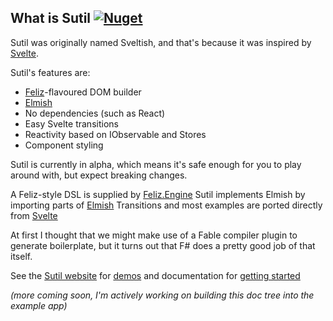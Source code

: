 ## What is Sutil [![Nuget](https://img.shields.io/nuget/v/Sutil.svg?maxAge=0&colorB=brightgreen)](https://www.nuget.org/packages/Sutil)

Sutil was originally named Sveltish, and that's because it was inspired by [Svelte](https://svelte.dev/).

Sutil's features are:

- [Feliz](https://github.com/Zaid-Ajaj/Feliz)-flavoured DOM builder
- [Elmish](https://github.com/elmish/elmish)
- No dependencies (such as React)
- Easy Svelte transitions
- Reactivity based on IObservable and Stores
- Component styling

Sutil is currently in alpha, which means it's safe enough for you to play around with, but expect breaking changes.

A Feliz-style DSL is supplied by [Feliz.Engine](https://github.com/alfonsogarciacaro/Feliz.Engine)
Sutil implements Elmish by importing parts of [Elmish](https://github.com/elmish/elmish)
Transitions and most examples are ported directly from [Svelte](https://svelte.dev/)

At first I thought that we might make use of a Fable compiler plugin to generate boilerplate, but it turns out that F# does a pretty good job of that itself.

See the [Sutil website](https://davedawkins.github.io/Sutil/) for [demos](https://davedawkins.github.io/Sutil/#examples-animation) and documentation for [getting started](https://davedawkins.github.io/Sutil/#documentation-installation)

*(more coming soon, I'm actively working on building this doc tree into the example app)*
